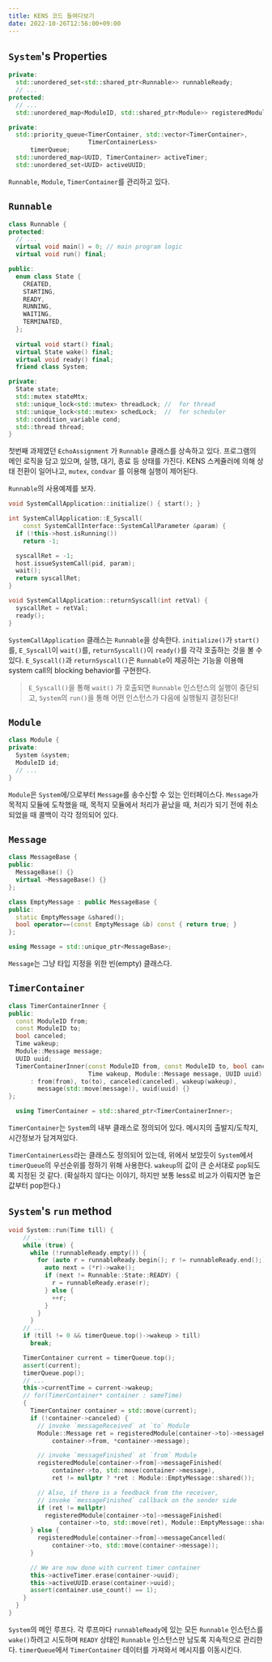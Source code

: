 ```yaml
---
title: KENS 코드 들여다보기
date: 2022-10-26T12:56:00+09:00
---
```


## `System`'s Properties

``` cpp
private:
  std::unordered_set<std::shared_ptr<Runnable>> runnableReady;
  // ...
protected:
  // ...
  std::unordered_map<ModuleID, std::shared_ptr<Module>> registeredModule;

private:
  std::priority_queue<TimerContainer, std::vector<TimerContainer>,
                      TimerContainerLess>
      timerQueue;
  std::unordered_map<UUID, TimerContainer> activeTimer;
  std::unordered_set<UUID> activeUUID;
```

`Runnable`, `Module`, `TimerContainer`를 관리하고 있다.

## `Runnable`

``` cpp
class Runnable {
protected:
  // ...
  virtual void main() = 0; // main program logic
  virtual void run() final;

public:
  enum class State {
    CREATED,
    STARTING,
    READY,
    RUNNING,
    WAITING,
    TERMINATED,
  };
  
  virtual void start() final;
  virtual State wake() final;
  virtual void ready() final;
  friend class System;

private:
  State state;
  std::mutex stateMtx;
  std::unique_lock<std::mutex> threadLock; //  for thread
  std::unique_lock<std::mutex> schedLock;  //  for scheduler
  std::condition_variable cond;
  std::thread thread;
}
```

첫번째 과제였던 `EchoAssignment` 가 `Runnable` 클래스를 상속하고 있다.
프로그램의 메인 로직을 담고 있으며, 실행, 대기, 종료 등 상태를 가진다.
KENS 스케쥴러에 의해 상태 전환이 일어나고, `mutex`, `condvar` 를 이용해 실행이 제어된다.

`Runnable`의 사용예제를 보자.

``` cpp
void SystemCallApplication::initialize() { start(); }

int SystemCallApplication::E_Syscall(
    const SystemCallInterface::SystemCallParameter &param) {
  if (!this->host.isRunning())
    return -1;

  syscallRet = -1;
  host.issueSystemCall(pid, param);
  wait();
  return syscallRet;
}

void SystemCallApplication::returnSyscall(int retVal) {
  syscallRet = retVal;
  ready();
}
```

`SystemCallApplication` 클래스는 `Runnable`을 상속한다.
`initialize()`가 `start()`를, `E_Syscall`이 `wait()`를, `returnSyscall()`이 `ready()`를 각각 호출하는 것을 볼 수 있다.
`E_Syscall()`과 `returnSyscall()`은 `Runnable`이 제공하는 기능을 이용해 system call의 blocking behavior를 구현한다.

> `E_Syscall()`을 통해 `wait()` 가 호출되면 `Runnable` 인스턴스의 실행이 중단되고, `System`의 `run()`을 통해 어떤 인스턴스가 다음에 실행될지 결정된다!

## `Module`

``` cpp
class Module {
private:
  System &system;
  ModuleID id;
  // ...
}
```

`Module`은 `System`에/으로부터 `Message`를 송수신할 수 있는 인터페이스다.
`Message`가 목적지 모듈에 도착했을 때, 목적지 모듈에서 처리가 끝났을 때, 처리가 되기 전에 취소되었을 때 콜백이 각각 정의되어 있다.

## `Message`

``` cpp
class MessageBase {
public:
  MessageBase() {}
  virtual ~MessageBase() {}
};

class EmptyMessage : public MessageBase {
public:
  static EmptyMessage &shared();
  bool operator==(const EmptyMessage &b) const { return true; }
};

using Message = std::unique_ptr<MessageBase>;
```

`Message`는 그냥 타입 지정을 위한 빈(empty) 클래스다.


## `TimerContainer`

``` cpp
class TimerContainerInner {
public:
  const ModuleID from;
  const ModuleID to;
  bool canceled;
  Time wakeup;
  Module::Message message;
  UUID uuid;
  TimerContainerInner(const ModuleID from, const ModuleID to, bool canceled,
                      Time wakeup, Module::Message message, UUID uuid)
      : from(from), to(to), canceled(canceled), wakeup(wakeup),
        message(std::move(message)), uuid(uuid) {}
};

  using TimerContainer = std::shared_ptr<TimerContainerInner>;
```

`TimerContainer`는 `System`의 내부 클래스로 정의되어 있다.
메시지의 출발지/도착지, 시간정보가 담겨져있다.

`TimerContainerLess`라는 클래스도 정의되어 있는데, 위에서 보았듯이 `System`에서 `timerQueue`의 우선순위를 정하기 위해 사용한다.
`wakeup`의 값이 큰 순서대로 `pop`되도록 지정된 것 같다. (확실하지 않다는 이야기, 하지만 보통 less로 비교가 이뤄지면 높은 값부터 pop한다.)

## `System`'s `run` method

``` cpp
void System::run(Time till) {
    // ...
    while (true) {
      while (!runnableReady.empty()) {
        for (auto r = runnableReady.begin(); r != runnableReady.end();) {
          auto next = (*r)->wake();
          if (next != Runnable::State::READY) {
            r = runnableReady.erase(r);
          } else {
            ++r;
          }
        }
      }
    // ...
    if (till != 0 && timerQueue.top()->wakeup > till)
      break;

    TimerContainer current = timerQueue.top();
    assert(current);
    timerQueue.pop();
    // ...
    this->currentTime = current->wakeup;
    // for(TimerContainer* container : sameTime)
    {
      TimerContainer container = std::move(current);
      if (!container->canceled) {
        // invoke `messageReceived` at `to` Module
        Module::Message ret = registeredModule[container->to]->messageReceived(
            container->from, *container->message);

        // invoke `messageFinished` at `from` Module
        registeredModule[container->from]->messageFinished(
            container->to, std::move(container->message),
            ret != nullptr ? *ret : Module::EmptyMessage::shared());

        // Also, if there is a feedback from the receiver,
        // invoke `messageFinished` callback on the sender side
        if (ret != nullptr)
          registeredModule[container->to]->messageFinished(
              container->to, std::move(ret), Module::EmptyMessage::shared());
      } else {
        registeredModule[container->from]->messageCancelled(
            container->to, std::move(container->message));
      }

      // We are now done with current timer container
      this->activeTimer.erase(container->uuid);
      this->activeUUID.erase(container->uuid);
      assert(container.use_count() == 1);
    }
  }
}
```

`System`의 메인 루프다.
각 루프마다 `runnableReady`에 있는 모든 `Runnable` 인스턴스를 `wake()`하려고 시도하며 `READY` 상태인 `Runnable` 인스턴스만 남도록 지속적으로 관리한다.
`timerQueue`에서 `TimerContainer` 데이터를 가져와서 메시지를 이동시킨다.
